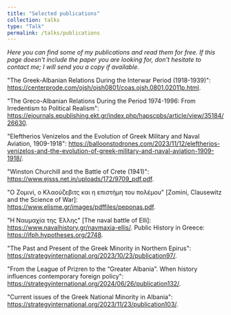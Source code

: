 ```yaml
---
title: "Selected publications"
collection: talks
type: "Talk"
permalink: /talks/publications
---
```


_Here you can find some of my publications and read them for free. If this page doesn't include the paper you are looking for, don't hesitate to contact me; I will send you a copy if available._

"The Greek-Albanian Relations During the Interwar Period (1918-1939)": https://centerprode.com/ojsh/ojsh0801/coas.ojsh.0801.02011p.html.

"The Greco-Albanian Relations During the Period 1974-1996: From Irredentism to Political Realism": https://ejournals.epublishing.ekt.gr/index.php/hapscpbs/article/view/35184/26630. 

"Eleftherios Venizelos and the Evolution of Greek Military and Naval Aviation, 1909-1918": https://balloonstodrones.com/2023/11/12/eleftherios-venizelos-and-the-evolution-of-greek-military-and-naval-aviation-1909-1918/. 

"Winston Churchill and the Battle of Crete (1941)": https://www.ejsss.net.in/uploads/172/9709_pdf.pdf. 

"Ο Ζομινί, ο Κλαούζεβιτς και η επιστήμη του πολέμου" [Zomini, Clausewitz and the Science of War]: https://www.elisme.gr/images/pdffiles/peponas.pdf. 

"Η Ναυμαχία της Έλλης" [The naval battle of Elli]: https://www.navalhistory.gr/navmaxia-ellis/. 
Public History in Greece: https://ifph.hypotheses.org/2748.

"The Past and Present of the Greek Minority in Northern Epirus": https://strategyinternational.org/2023/10/23/publication97/.

"From the League of Prizren to the “Greater Albania”. When history influences contemporary foreign policy": https://strategyinternational.org/2024/06/26/publication132/.

"Current issues of the Greek National Minority in Albania": https://strategyinternational.org/2023/11/23/publication103/.  